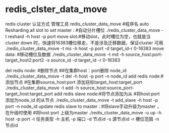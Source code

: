 # redis_clster_data_move
redis cluster 认证方式 管理工具
redis_cluster_data_move #程序名
auto Resharding all slot to set master : #自动分片槽位
./redis_cluster_data_move -t reshard -h host -p port
move slot:#移动slot，此时槽位为空，也就是当cluster down 时，快速将16383槽位移走，不是涉及迁移数据，保证cluster 可用
./redis_cluster_data_move -t ms -h host -p port -d target_id-r 0-16383
move data: #移动槽位及数据
./redis_cluster_data_move -t md -h source_host:port-target_host2:port2 -s source_id -d target_id -r 0-16383

del redis node: #删除节点
##在集群host：port删除 node_id
./redis_cluster_data_move -t del -h host -p port -n  node_id 
add redis node:#添加节点
#在集群source_host:port 添加目标target_host:target_port
./redis_cluster_data_move -t add -h source_host:source_port-target_host:target_port 
add redis slave node:#将节点添加为从
#将host:port 添加为node_id 的从节点
./redis_cluster_data_move -t add_slave -h host -p port -n node_id 
update redis slave to master : #将slave手动升级为master ，在升级时使用
#将host port 上级为master
./redis_cluster_data_move -u up  -h host -p port 
-t     任务类型
-h     主机
-p     端口
-d     节点id
-s     源节点id
-r     槽位范围
-n     节点id
